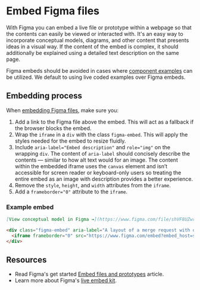 # Embed Figma files

With Figma you can embed a live file or prototype within a webpage so that the contents can easily be viewed or interacted with. It's an easy way to incorporate conceptual models, diagrams, and other content that presents ideas in a visual way. If the content of the embed is complex, it should additionally be explained using a detailed text description on the same page.

Figma embeds should be avoided in cases where [component examples](/doc/component-examples.md) can be utilized. We default to using live coded examples over Figma embeds.

## Embedding process

When [embedding Figma files](https://www.figma.com/developers/embed), make sure you:
1. Add a link to the Figma file above the embed. This will act as a fallback if the browser blocks the embed.
1. Wrap the `iframe` in a `div` with the class `figma-embed`. This will apply the styles needed for the embed to resize fluidly.
1. Include `aria-label="Embed description"` and `role="img"` on the wrapping `div`. The content of `aria-label` should concisely describe the contents — similar to how alt text would for an image. The content within the embedded iframe uses the `canvas` element and isn’t accessible for screen reader or keyboard-only users so treating the entire embed as an image with description provides a better experience.
1. Remove the `style`, `height`, and `width` attributes from the `iframe`.
1. Add a `frameborder="0"` attribute to the `iframe`.

### Example embed

```md
[View conceptual model in Figma →](https://www.figma.com/file/shVF8UZwrQtkNfMDjcrsyH/Semantic-layouts?node-id=50%3A217)

<div class="figma-embed" aria-label="A layout of a merge request with overlays to highlight different sections that represent objects within the merge request" role="img">
  <iframe frameborder="0" src="https://www.figma.com/embed?embed_host=share&url=https%3A%2F%2Fwww.figma.com%2Ffile%2FshVF8UZwrQtkNfMDjcrsyH%2FSemantic-layouts%3Fnode-id%3D50%253A217" allowfullscreen></iframe>
</div>
```

## Resources

- Read Figma's get started [Embed files and prototypes](https://help.figma.com/hc/en-us/articles/360039827134-Embed-files-and-prototypes) article.
- Learn more about Figma's [live embed kit](https://www.figma.com/developers/embed).

